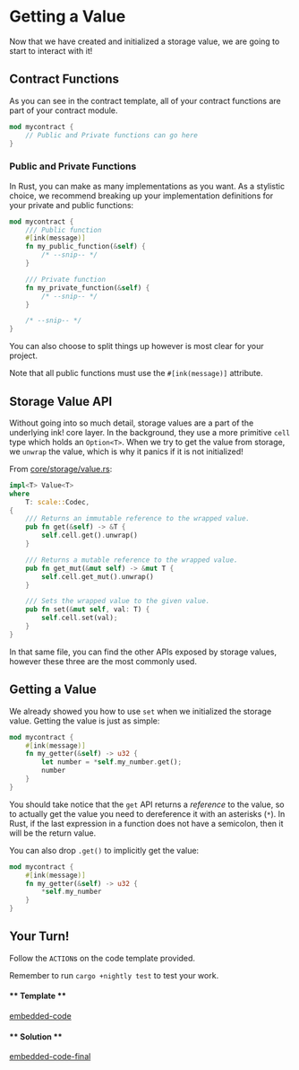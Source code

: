 Getting a Value
===

Now that we have created and initialized a storage value, we are going to start to interact with it!

## Contract Functions

As you can see in the contract template, all of your contract functions are part of your contract module.

```rust
mod mycontract {
    // Public and Private functions can go here
}
```

### Public and Private Functions

In Rust, you can make as many implementations as you want. As a stylistic choice, we recommend breaking up your implementation definitions for your private and public functions:

```rust
mod mycontract {
    /// Public function
    #[ink(message)]
    fn my_public_function(&self) {
        /* --snip-- */
    }

    /// Private function
    fn my_private_function(&self) {
        /* --snip-- */
    }

    /* --snip-- */
}
```

You can also choose to split things up however is most clear for your project.

Note that all public functions must use the `#[ink(message)]` attribute.

## Storage Value API

Without going into so much detail, storage values are a part of the underlying ink! core layer. In the background, they use a more primitive `cell` type which holds an `Option<T>`. When we try to get the value from storage, we `unwrap` the value, which is why it panics if it is not initialized!

From [core/storage/value.rs](https://github.com/paritytech/ink/blob/master/core/src/storage/value.rs):

```rust
impl<T> Value<T>
where
    T: scale::Codec,
{
    /// Returns an immutable reference to the wrapped value.
    pub fn get(&self) -> &T {
        self.cell.get().unwrap()
    }

    /// Returns a mutable reference to the wrapped value.
    pub fn get_mut(&mut self) -> &mut T {
        self.cell.get_mut().unwrap()
    }

    /// Sets the wrapped value to the given value.
    pub fn set(&mut self, val: T) {
        self.cell.set(val);
    }
}
```

In that same file, you can find the other APIs exposed by storage values, however these three are the most commonly used.

## Getting a Value

We already showed you how to use `set` when we initialized the storage value. Getting the value is just as simple:

```rust
mod mycontract {
    #[ink(message)]
    fn my_getter(&self) -> u32 {
        let number = *self.my_number.get();
        number
    }
}
```

You should take notice that the `get` API returns a _reference_ to the value, so to actually get the value you need to dereference it with an asterisks (`*`). In Rust, if the last expression in a function does not have a semicolon, then it will be the return value.

You can also drop `.get()` to implicitly get the value:

```rust
mod mycontract {
    #[ink(message)]
    fn my_getter(&self) -> u32 {
        *self.my_number
    }
}
```

## Your Turn!

Follow the `ACTION`s on the code template provided.

Remember to run `cargo +nightly test` to test your work.

<!-- tabs:start -->

#### ** Template **

[embedded-code](./assets/1.3-template.rs ':include :type=code embed-template')

#### ** Solution **

[embedded-code-final](./assets/1.3-finished-code.rs ':include :type=code embed-final')

<!-- tabs:end -->
